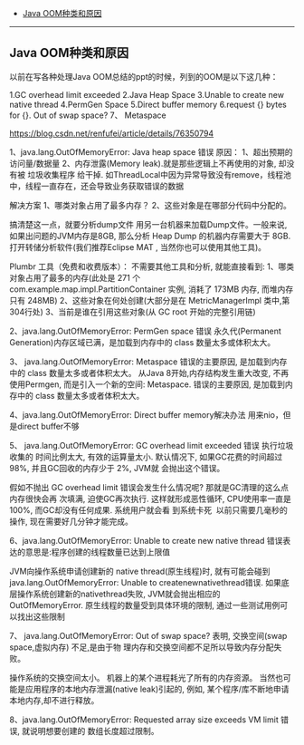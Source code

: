 - [Java OOM种类和原因](#Java-OOM种类和原因)


-------------------------------------------------------------------------
## Java OOM种类和原因


以前在写各种处理Java OOM总结的ppt的时候，列到的OOM是以下这几种：

1.GC overhead limit exceeded
2.Java Heap Space
3.Unable to create new native thread
4.PermGen Space
5.Direct buffer memory
6.request {} bytes for {}. Out of swap space?
7、 Metaspace





https://blog.csdn.net/renfufei/article/details/76350794


1、java.lang.OutOfMemoryError: Java heap space 错误
原因：
1、超出预期的访问量/数据量
2、内存泄露(Memory leak).就是那些逻辑上不再使用的对象, 却没有被 垃圾收集程序 给干掉. 如ThreadLocal中因为异常导致没有remove，线程池中，线程一直存在，还会导致业务获取错误的数据


解决方案
1、哪类对象占用了最多内存？
2、这些对象是在哪部分代码中分配的。

搞清楚这一点，就要分析dump文件
用另一台机器来加载Dump文件。一般来说, 如果出问题的JVM内存是8GB, 那么分析 Heap Dump 的机器内存需要大于 8GB. 打开转储分析软件(我们推荐Eclipse MAT , 当然你也可以使用其他工具)。

Plumbr 工具（免费和收费版本）：
不需要其他工具和分析, 就能直接看到:
1、哪类对象占用了最多的内存(此处是 271 个 com.example.map.impl.PartitionContainer 实例, 消耗了 173MB 内存, 而堆内存只有 248MB)
2、这些对象在何处创建(大部分是在 MetricManagerImpl 类中,第304行处)
3、当前是谁在引用这些对象(从 GC root 开始的完整引用链)



2、java.lang.OutOfMemoryError: PermGen space 错误
永久代(Permanent Generation)内存区域已满，是加载到内存中的 class 数量太多或体积太大。


3、 java.lang.OutOfMemoryError: Metaspace 错误的主要原因, 是加载到内存中的 class 数量太多或者体积太大。
从Java 8开始,内存结构发生重大改变, 不再使用Permgen, 而是引入一个新的空间: Metaspace. 
错误的主要原因, 是加载到内存中的 class 数量太多或者体积太大。


4、java.lang.OutOfMemoryError: Direct buffer memory解决办法
用来nio，但是direct buffer不够



5、 java.lang.OutOfMemoryError: GC overhead limit exceeded 错误
执行垃圾收集的 时间比例太大, 有效的运算量太小. 默认情况下, 如果GC花费的时间超过 98%, 并且GC回收的内存少于 2%, JVM就 会抛出这个错误。

假如不抛出 GC overhead limit 错误会发生什么情况呢? 那就是GC清理的这么点内存很快会再 次填满, 迫使GC再次执行. 这样就形成恶性循环, CPU使用率一直是100%, 而GC却没有任何成果. 系统用户就会看 到系统卡死 ­ 以前只需要几毫秒的操作, 现在需要好几分钟才能完成。



6、java.lang.OutOfMemoryError: Unable to create new native thread 错误表达的意思是:程序创建的线程数量已达到上限值

JVM向操作系统申请创建新的 native thread(原生线程)时, 就有可能会碰到 java.lang.OutOfMemoryError: Unable to createnewnativethread错误.
如果底层操作系统创建新的nativethread失败, JVM就会抛出相应的 OutOfMemoryError. 
原生线程的数量受到具体环境的限制, 通过一些测试用例可以找出这些限制



7、 java.lang.OutOfMemoryError: Out of swap space? 表明, 交换空间(swap space,虚拟内存) 不足,是由于物 理内存和交换空间都不足所以导致内存分配失败。

操作系统的交换空间太小。
机器上的某个进程耗光了所有的内存资源。
当然也可能是应用程序的本地内存泄漏(native leak)引起的, 例如, 某个程序/库不断地申请本地内存,却不进行释放。


8、java.lang.OutOfMemoryError: Requested array size exceeds VM limit 错误, 就说明想要创建的 数组长度超过限制。



